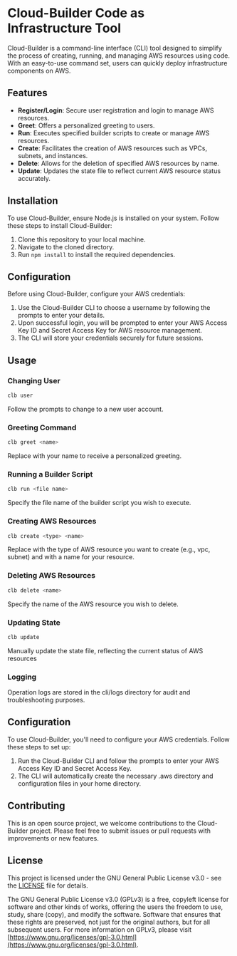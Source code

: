 # Cloud-Builder Code as Infrastructure Tool

Cloud-Builder is a command-line interface (CLI) tool designed to simplify the process of creating, running, and managing AWS resources using code. With an easy-to-use command set, users can quickly deploy infrastructure components on AWS.

## Features

- **Register/Login**: Secure user registration and login to manage AWS resources.
- **Greet**: Offers a personalized greeting to users.
- **Run**: Executes specified builder scripts to create or manage AWS resources.
- **Create**: Facilitates the creation of AWS resources such as VPCs, subnets, and instances.
- **Delete**: Allows for the deletion of specified AWS resources by name.
- **Update**: Updates the state file to reflect current AWS resource status accurately.

## Installation

To use Cloud-Builder, ensure Node.js is installed on your system. Follow these steps to install Cloud-Builder:

1. Clone this repository to your local machine.
2. Navigate to the cloned directory.
3. Run `npm install` to install the required dependencies.

## Configuration

Before using Cloud-Builder, configure your AWS credentials:

1. Use the Cloud-Builder CLI to choose a username by following the prompts to enter your details.
2. Upon successful login, you will be prompted to enter your AWS Access Key ID and Secret Access Key for AWS resource management.
3. The CLI will store your credentials securely for future sessions.

## Usage

### Changing User

```bash
clb user
```
Follow the prompts to change to a new user account.

### Greeting Command

```bash
clb greet <name>
```

Replace <name> with your name to receive a personalized greeting.

### Running a Builder Script

```bash
clb run <file name>
```

Specify the file name of the builder script you wish to execute.

### Creating AWS Resources

```bash
clb create <type> <name>
```

Replace <type> with the type of AWS resource you want to create (e.g., vpc, subnet) and <name> with a name for your resource.

### Deleting AWS Resources

```bash
clb delete <name>
```
Specify the name of the AWS resource you wish to delete.

### Updating State
```bash
clb update
```
Manually update the state file, reflecting the current status of AWS resources

### Logging
Operation logs are stored in the cli/logs directory for audit and troubleshooting purposes.

## Configuration

To use Cloud-Builder, you'll need to configure your AWS credentials. Follow these steps to set up:

1. Run the Cloud-Builder CLI and follow the prompts to enter your AWS Access Key ID and Secret Access Key.
2. The CLI will automatically create the necessary .aws directory and configuration files in your home directory.

## Contributing

This is an open source project, we welcome contributions to the Cloud-Builder project. Please feel free to submit issues or pull requests with improvements or new features.

## License

This project is licensed under the GNU General Public License v3.0 - see the [LICENSE](LICENSE) file for details.

The GNU General Public License v3.0 (GPLv3) is a free, copyleft license for software and other kinds of works, offering the users the freedom to use, study, share (copy), and modify the software. Software that ensures that these rights are preserved, not just for the original authors, but for all subsequent users. For more information on GPLv3, please visit [https://www.gnu.org/licenses/gpl-3.0.html](https://www.gnu.org/licenses/gpl-3.0.html).

